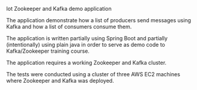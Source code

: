 Iot Zookeeper and Kafka demo application

The application demonstrate how a list of producers send messages using Kafka and how a list of consumers consume them.

The application is written partially using Spring Boot and partially (intentionally) using plain java in order to serve as demo code to Kafka/Zookeeper training course.

The application requires a working Zookeeper and Kafka cluster.

The tests were conducted using a cluster of three AWS EC2 machines where Zookeeper and Kafka was deployed.

